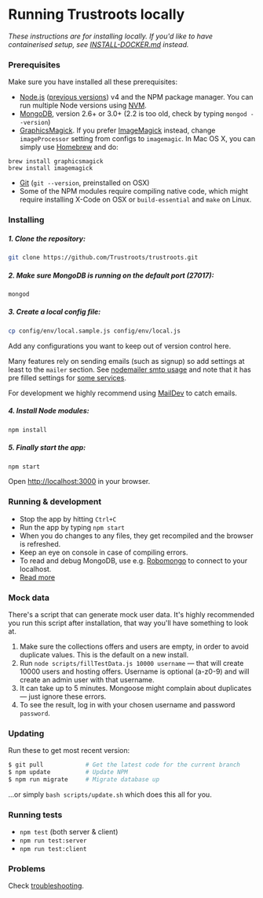 # Running Trustroots locally

_These instructions are for installing locally. If you'd like to have containerised setup, see [INSTALL-DOCKER.md](INSTALL-DOCKER.md) instead._


### Prerequisites

Make sure you have installed all these prerequisites:
* [Node.js](http://www.nodejs.org/download/) ([previous versions](https://nodejs.org/en/download/releases/)) v4 and the NPM package manager. You can run multiple Node versions using [NVM](https://github.com/creationix/nvm).
* [MongoDB](http://www.mongodb.org/downloads), version 2.6+ or 3.0+ (2.2 is too old, check by typing `mongod --version`)
* [GraphicsMagick](http://www.graphicsmagick.org/). If you prefer [ImageMagick](http://www.imagemagick.org/) instead, change `imageProcessor` setting from configs to `imagemagic`. In Mac OS X, you can simply use [Homebrew](http://mxcl.github.io/homebrew/) and do:
```
brew install graphicsmagick
brew install imagemagick
```
* [Git](https://git-scm.com/) (`git --version`, preinstalled on OSX)
* Some of the NPM modules require compiling native code, which might require installing X-Code on OSX or `build-essential` and `make` on Linux.


### Installing

##### 1. Clone the repository:

```bash
git clone https://github.com/Trustroots/trustroots.git
```

##### 2. Make sure MongoDB is running on the default port (27017):

```bash
mongod
```

##### 3. Create a local config file:

```bash
cp config/env/local.sample.js config/env/local.js
```
Add any configurations you want to keep out of version control here.

Many features rely on sending emails (such as signup) so add settings at least to the `mailer` section. See [nodemailer smtp usage](https://github.com/andris9/nodemailer-smtp-transport#usage) and note that it has pre filled settings for [some services](https://github.com/andris9/nodemailer-smtp-transport#using-well-known-services).

For development we highly recommend using [MailDev](http://djfarrelly.github.io/MailDev/) to catch emails.

##### 4. Install Node modules:
```bash
npm install
```

##### 5. Finally start the app:
```bash
npm start
```

Open [http://localhost:3000](http://localhost:3000) in your browser.


### Running & development

- Stop the app by hitting `Ctrl+C`
- Run the app by typing `npm start`
- When you do changes to any files, they get recompiled and the browser is refreshed.
- Keep an eye on console in case of compiling errors.
- To read and debug MongoDB, use e.g. [Robomongo](https://robomongo.org/) to connect to your localhost.
- [Read more](https://github.com/Trustroots/trustroots/wiki/Development)


### Mock data

There's a script that can generate mock user data. It's highly recommended you run this script after installation, that way you'll have something to look at.

1. Make sure the collections offers and users are empty, in order to avoid duplicate values. This is the default on a new install.
2. Run `node scripts/fillTestData.js 10000 username` — that will create 10000 users and hosting offers. Username is optional (a-z0-9) and will create an admin user with that username.
3. It can take up to 5 minutes. Mongoose might complain about duplicates — just ignore these errors.
4. To see the result, log in with your chosen username and password `password`.


### Updating

Run these to get most recent version:
```bash
$ git pull            # Get the latest code for the current branch
$ npm update          # Update NPM
$ npm run migrate     # Migrate database up
```

...or simply `bash scripts/update.sh` which does this all for you.


### Running tests
- `npm test` (both server & client)
- `npm run test:server`
- `npm run test:client`


### Problems

Check [troubleshooting](https://github.com/Trustroots/trustroots/wiki/Troubleshooting).
